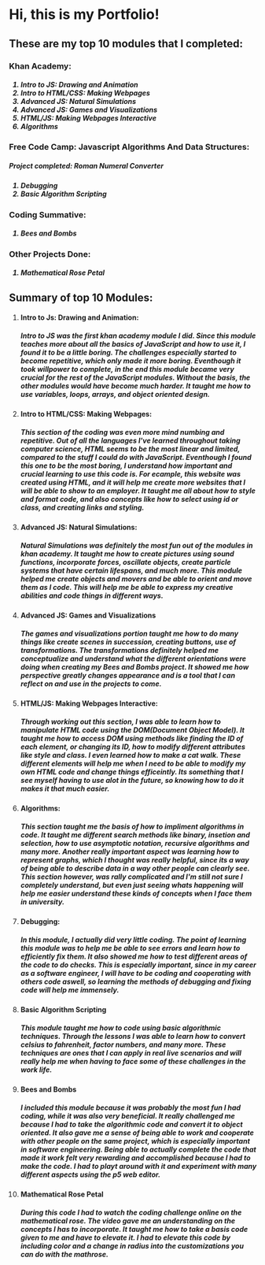 <h1>Hi, this is my Portfolio!</h1>

<h2>These are my top 10 modules that I completed:</h3>

<h3>Khan Academy:</h4>
<h5><ol>
  <li>Intro to JS: Drawing and Animation</li>
  <li>Intro to HTML/CSS: Making Webpages</li>
  <li>Advanced JS: Natural Simulations</li>
  <li>Advanced JS: Games and Visualizations</li>
  <li>HTML/JS: Making Webpages Interactive</li>
  <li>Algorithms</li>
</h5></ol>

<h3>Free Code Camp: Javascript Algorithms And Data Structures:</h4>
<h5>Project completed: Roman Numeral Converter</h5>
<h5><ol>
  <li>Debugging</li>
  <li>Basic Algorithm Scripting</li>
</h5></uo>

<h3>Coding Summative:</h3>
<h5><ol><li>Bees and Bombs</li></ol></h5>

<h3>Other Projects Done:</h3>
<h5><ol><li>Mathematical Rose Petal</li></ol></h5>

<h2>Summary of top 10 Modules:</h2>
<ol>
<li><h4>Intro to Js: Drawing and Animation:</h4>
  <h5>Intro to JS was the first khan academy module I did. Since this module teaches more about all the basics of JavaScript and how to use it, I found it to be a little boring. The challenges especially started to become repetitive, which only made it more boring. Eventhough it took willpower to complete, in the end this module became very crucial for the rest of the JavaScript modules. Without the basis, the other modules would have become much harder. It taught me how to use variables, loops, arrays, and object oriented design.</h5></li>

<li><h4>Intro to HTML/CSS: Making Webpages:</h4>
  <h5>This section of the coding was even more mind numbing and repetitive. Out of all the languages I've learned throughout taking computer science, HTML seems to be the most linear and limited, compared to the stuff I could do with JavaScript. Eventhough I found this one to be the most boring, I understand how important and crucial learning to use this code is. For ecample, this website was created using HTML, and it will help me create more websites that I will be able to show to an employer. It taught me all about how to style and format code, and also concepts like how to select using id or class, and creating links and styling.</h5></li>

<li><h4>Advanced JS: Natural Simulations:</h4>
  <h5>Natural Simulations was definitely the most fun out of the modules in khan academy. It taught me how to create pictures using sound functions, incorporate forces, oscillate objects, create particle systems that have certain lifespans, and much more. This module helped me create objects and movers and be able to orient and move them as I code. This will help me be able to express my creative abilities and code things in different ways.</h5></li>

<li><h4>Advanced JS: Games and Visualizations</h4>
  <h5>The games and visualizations portion taught me how to do many things like create scenes in succession, creating buttons, use of transformations. The transformations definitely helped me conceptualize and understand what the different orientations were doing when creating my Bees and Bombs project. It showed me how perspective greatly changes appearance and is a tool that I can reflect on and use in the projects to come.</h5></li>

<li><h4>HTML/JS: Making Webpages Interactive:</h4>
  <h5>Through working out this section, I was able to learn how to manipulate HTML code using the DOM(Document Object Model). It taught me how to access DOM using methods like finding the ID of each element, or changing its ID, how to modify different attributes like style and class. I even learned how to make a cat walk. These different elements will help me when I need to be able to modify my own HTML code and change things efficeintly. Its something that I see myself having to use alot in the future, so knowing how to do it makes it that much easier.</h5></li>

<li><h4>Algorithms:</h4>
  <h5>This section taught me the basis of how to impliment algorithms in code. It taught me different search methods like binary, insetion and selection, how to use asymptotic notation, recursive algorithms and many more. Another really important aspect was learning how to represent graphs, which I thought was really helpful, since its a way of being able to describe data in a way other people can clearly see. This section however, was rally complicated and I'm still not sure I completely understand, but even just seeing whats happening will help me easier understand these kinds of concepts when I face them in university.</h5></li>

<li><h4>Debugging:</h4>
  <h5>In this module, I actually did very little coding. The point of learning this module was to help me be able to see errors and learn how to efficiently fix them. It also showed me how to test different areas of the code to do checks. This is especially important, since in my career as a software engineer, I will have to be coding and cooperating with others code aswell, so learning the methods of debugging and fixing code will help me immensely.</h5></li>

<li><h4>Basic Algorithm Scripting</h4>
  <h5>This module taught me how to code using basic algorithmic techniques. Through the lessons I was able to learn how to convert celsius to fahrenheit, factor numbers, and many more. These techniques are ones that I can apply in real live scenarios and will really help me when having to face some of these challenges in the work life.</h5></li>

<li><h4>Bees and Bombs</h4>
  <h5>I included this module because it was probably the most fun I had coding, while it was also very beneficial. It really challenged me because I had to take the algorithmic code and convert it to object oriented. It also gave me a sense of being able to work and cooperate with other people on the same project, which is especially important in software engineering. Being able to actually complete the code that made it work felt very rewarding and accomplished because I had to make the code. I had to playt around with it and experiment with many different aspects using the p5 web editor.</h5></li>

<li><h4>Mathematical Rose Petal</h4>
  <h5>During this code I had to watch the coding challenge online on the mathematical rose. The video gave me an understanding on the concepts I has to incorporate. It taught me how to take a basis code given to me and have to elevate it. I had to elevate this code by including color and a change in radius into the customizations you can do with the mathrose. </h5></li>
</ol>
